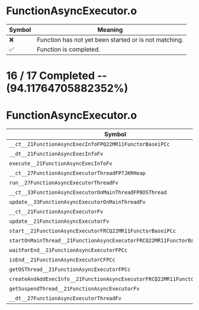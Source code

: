 # FunctionAsyncExecutor.o
| Symbol | Meaning 
| ------------- | ------------- 
| :x: | Function has not yet been started or is not matching. 
| :white_check_mark: | Function is completed. 


# 16 / 17 Completed -- (94.11764705882352%)
# FunctionAsyncExecutor.o
| Symbol | Decompiled? |
| ------------- | ------------- |
| `__ct__21FunctionAsyncExecInfoFPQ22MR11FunctorBaseiPCc` | :white_check_mark: |
| `__dt__21FunctionAsyncExecInfoFv` | :white_check_mark: |
| `execute__21FunctionAsyncExecInfoFv` | :white_check_mark: |
| `__ct__27FunctionAsyncExecutorThreadFP7JKRHeap` | :white_check_mark: |
| `run__27FunctionAsyncExecutorThreadFv` | :white_check_mark: |
| `__ct__33FunctionAsyncExecutorOnMainThreadFP8OSThread` | :white_check_mark: |
| `update__33FunctionAsyncExecutorOnMainThreadFv` | :white_check_mark: |
| `__ct__21FunctionAsyncExecutorFv` | :white_check_mark: |
| `update__21FunctionAsyncExecutorFv` | :white_check_mark: |
| `start__21FunctionAsyncExecutorFRCQ22MR11FunctorBaseiPCc` | :white_check_mark: |
| `startOnMainThread__21FunctionAsyncExecutorFRCQ22MR11FunctorBasePCc` | :white_check_mark: |
| `waitForEnd__21FunctionAsyncExecutorFPCc` | :white_check_mark: |
| `isEnd__21FunctionAsyncExecutorCFPCc` | :white_check_mark: |
| `getOSThread__21FunctionAsyncExecutorFPCc` | :white_check_mark: |
| `createAndAddExecInfo__21FunctionAsyncExecutorFRCQ22MR11FunctorBaseiPCc` | :x: |
| `getSuspendThread__21FunctionAsyncExecutorFv` | :white_check_mark: |
| `__dt__27FunctionAsyncExecutorThreadFv` | :white_check_mark: |
